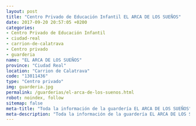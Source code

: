 ```yaml
---
layout: post
title: "Centro Privado de Educación Infantil EL ARCA DE LOS SUEÑOS"
date: 2017-09-20 20:57:05 +0200
categories:
- Centro Privado de Educación Infantil
- ciudad-real
- carrion-de-calatrava
- Centro privado
- guarderia
name: "EL ARCA DE LOS SUEÑOS"
province: "Ciudad Real"
location: "Carrion de Calatrava"
code: "13011436"
type: "Centro privado"
img: guarderia.jpg
permalink: /guarderias/el-arca-de-los-suenos.html
robot: noindex, follow
sitemap: false
meta-title: "Toda la información de la guardería EL ARCA DE LOS SUEÑOS"
meta-description: "Toda la información de la guardería EL ARCA DE LOS SUEÑOS"
---
```

